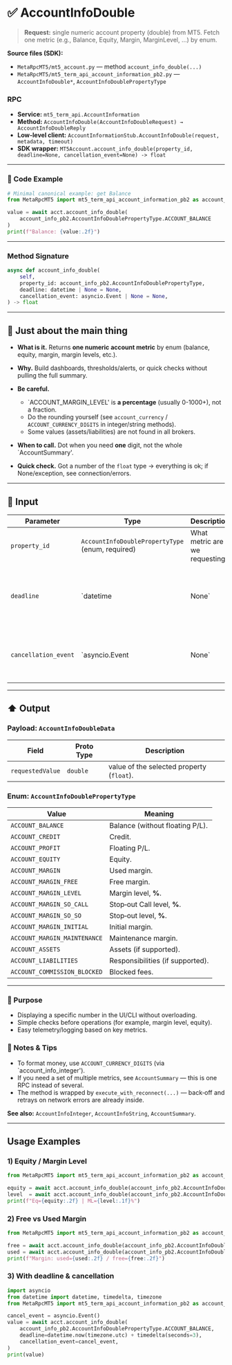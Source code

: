 # ✅ AccountInfoDouble

> **Request:** single numeric account property (double) from MT5.
> Fetch one metric (e.g., Balance, Equity, Margin, MarginLevel, …) by enum.

**Source files (SDK):**

* `MetaRpcMT5/mt5_account.py` — method `account_info_double(...)`
* `MetaRpcMT5/mt5_term_api_account_information_pb2.py` — `AccountInfoDouble*`, `AccountInfoDoublePropertyType`

### RPC

* **Service:** `mt5_term_api.AccountInformation`
* **Method:** `AccountInfoDouble(AccountInfoDoubleRequest) → AccountInfoDoubleReply`
* **Low-level client:** `AccountInformationStub.AccountInfoDouble(request, metadata, timeout)`
* **SDK wrapper:** `MT5Account.account_info_double(property_id, deadline=None, cancellation_event=None) -> float`

---

### 🔗 Code Example

```python
# Minimal canonical example: get Balance
from MetaRpcMT5 import mt5_term_api_account_information_pb2 as account_info_pb2

value = await acct.account_info_double(
    account_info_pb2.AccountInfoDoublePropertyType.ACCOUNT_BALANCE
)
print(f"Balance: {value:.2f}")
```

---

### Method Signature

```python
async def account_info_double(
    self,
    property_id: account_info_pb2.AccountInfoDoublePropertyType,
    deadline: datetime | None = None,
    cancellation_event: asyncio.Event | None = None,
) -> float
```

---

## 💬 Just about the main thing

* **What is it.** Returns **one numeric account metric** by enum (balance, equity, margin, margin levels, etc.).
* **Why.** Build dashboards, thresholds/alerts, or quick checks without pulling the full summary.
* **Be careful.**

  * `ACCOUNT_MARGIN_LEVEL' is **a percentage** (usually 0-1000+), not a fraction.
  * Do the rounding yourself (see `account_currency` / `ACCOUNT_CURRENCY_DIGITS` in integer/string methods).
  * Some values (assets/liabilities) are not found in all brokers.
* **When to call.** Dot when you need **one** digit, not the whole `AccountSummary'.
* **Quick check.** Got a number of the `float` type → everything is ok; if None/exception, see connection/errors.

---

## 🔽 Input

| Parameter            | Type                                             | Description                                  |                                                         |
| -------------------- | ------------------------------------------------ | -------------------------------------------- | ------------------------------------------------------- |
| `property_id`        | `AccountInfoDoublePropertyType` (enum, required) | What metric are we requesting?               |                                                         |
| `deadline`           | \`datetime                                       | None\`                                       | The absolute call deadline → is converted to timeout.   |
| `cancellation_event` | \`asyncio.Event                                  | None\`                                       | Cooperative cancellation (graceful stop) for the retry wrapper. |

---

## ⬆️ Output

### Payload: `AccountInfoDoubleData`

| Field            | Proto Type | Description                             |
| ---------------- | ---------- | --------------------------------------- |
| `requestedValue` | `double`   | value of the selected property (`float`). |

### Enum: `AccountInfoDoublePropertyType`

| Value                        | Meaning                            |
| ---------------------------- | ---------------------------------- |
| `ACCOUNT_BALANCE`            | Balance (without floating P/L).      |
| `ACCOUNT_CREDIT`             | Credit.                            |
| `ACCOUNT_PROFIT`             | Floating P/L.                      |
| `ACCOUNT_EQUITY`             | Equity.                            |
| `ACCOUNT_MARGIN`             | Used margin.                       |
| `ACCOUNT_MARGIN_FREE`        | Free margin.                       |
| `ACCOUNT_MARGIN_LEVEL`       | Margin level, **%**.               |
| `ACCOUNT_MARGIN_SO_CALL`     | Stop‑out Call level, **%**.        |
| `ACCOUNT_MARGIN_SO_SO`       | Stop‑out level, **%**.             |
| `ACCOUNT_MARGIN_INITIAL`     | Initial margin.                    |
| `ACCOUNT_MARGIN_MAINTENANCE` | Maintenance margin.                |
| `ACCOUNT_ASSETS`             | Assets (if supported).      |
| `ACCOUNT_LIABILITIES`        | Responsibilities (if supported). |
| `ACCOUNT_COMMISSION_BLOCKED` | Blocked fees.        |

---

### 🎯 Purpose

* Displaying a specific number in the UI/CLI without overloading.
* Simple checks before operations (for example, margin level, equity).
* Easy telemetry/logging based on key metrics.

### 🧩 Notes & Tips

* To format money, use `ACCOUNT_CURRENCY_DIGITS` (via `account_info_integer').
* If you need a set of multiple metrics, see `AccountSummary` — this is one RPC instead of several.
* The method is wrapped by `execute_with_reconnect(...)` — back‑off and retrays on network errors are already inside.

**See also:** `AccountInfoInteger`, `AccountInfoString`, `AccountSummary`.

---

## Usage Examples

### 1) Equity / Margin Level

```python
from MetaRpcMT5 import mt5_term_api_account_information_pb2 as account_info_pb2

equity = await acct.account_info_double(account_info_pb2.AccountInfoDoublePropertyType.ACCOUNT_EQUITY)
level  = await acct.account_info_double(account_info_pb2.AccountInfoDoublePropertyType.ACCOUNT_MARGIN_LEVEL)
print(f"Eq={equity:.2f} | ML={level:.1f}%")
```

### 2) Free vs Used Margin

```python
from MetaRpcMT5 import mt5_term_api_account_information_pb2 as account_info_pb2

free = await acct.account_info_double(account_info_pb2.AccountInfoDoublePropertyType.ACCOUNT_MARGIN_FREE)
used = await acct.account_info_double(account_info_pb2.AccountInfoDoublePropertyType.ACCOUNT_MARGIN)
print(f"Margin: used={used:.2f} / free={free:.2f}")
```

### 3) With deadline & cancellation

```python
import asyncio
from datetime import datetime, timedelta, timezone
from MetaRpcMT5 import mt5_term_api_account_information_pb2 as account_info_pb2

cancel_event = asyncio.Event()
value = await acct.account_info_double(
    account_info_pb2.AccountInfoDoublePropertyType.ACCOUNT_BALANCE,
    deadline=datetime.now(timezone.utc) + timedelta(seconds=3),
    cancellation_event=cancel_event,
)
print(value)
```
